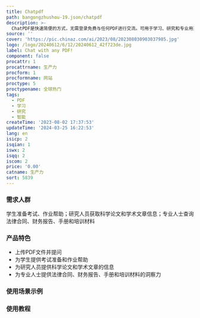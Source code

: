 ```yaml
---
title: Chatpdf
path: bangongzhushou-19.json/chatpdf
description: >-
  ChatPDF是快速简便的方式，无需登录免费与任何PDF进行交流。可用于学习、研究和专业用途。通过AI技术，快速回答问题和理解研究。将PDF上传后，即可立即回答问题并理解研究。使用ChatPDF，智能革命就在这里！
source: ''
cover: 'https://pic.chinaz.com/ai/2023/08/202308030903037985.jpg'
logo: /logo/20240612/6/12/20240612_42f723de.jpg
label: Chat with any PDF!
component: false
procattr: 1
procattrname: 生产力
procform: 1
procformname: 网站
proctype: 5
proctypename: 全球热门
tags:
  - PDF
  - 学习
  - 研究
  - 智能
createTime: '2023-08-02 17:37:53'
updateTime: '2024-03-25 16:22:53'
lang: en
isicp: 2
isqian: 1
iswx: 2
isqq: 2
iscom: 2
price: '0.00'
catname: 生产力
sort: 5839
---
```




### 需求人群
学生准备考试、作业帮助；研究人员获取科学论文和学术文章信息；专业人士查询法律合同、财务报告、手册和培训材料

### 产品特色
- 上传PDF文件并提问
- 为学生提供考试准备和作业帮助
- 为研究人员提供科学论文和学术文章的信息
- 为专业人士提供法律合同、财务报告、手册和培训材料的洞察力

### 使用场景示例


### 使用教程


  
